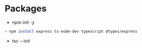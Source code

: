 # Packages

- npm init -y

```sh
> npm install express ts-node-dev typescript @types/express
```

- tsc --init